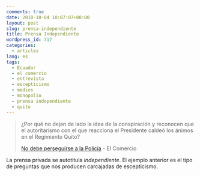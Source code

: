 ```yaml
---
comments: true
date: 2010-10-04 10:07:07+00:00
layout: post
slug: prensa-independiente
title: Prensa Independiente
wordpress_id: 717
categories:
  - articles
lang: es
tags:
  - Ecuador
  - el comercio
  - entrevista
  - escepticismo
  - medios
  - monopolio
  - prensa independiente
  - quito
---
```


>¿Por qué no dejan de lado la idea de la conspiración y reconocen que el autoritarismo con el que reacciona el Presidente caldeó los ánimos en el Regimiento Quito?
>
> [No debe perseguirse a la Policía](http://www.elcomercio.com/web/noticias/04_ENTREVISTA.html) - El Comercio

La prensa privada se autotitula *independiente*. El ejemplo anterior es el tipo de preguntas que nos producen carcajadas de escepticismo.
